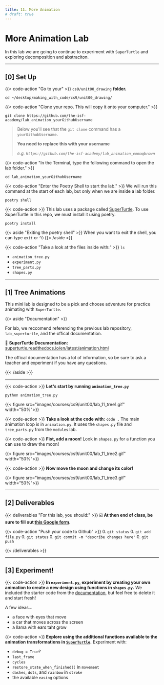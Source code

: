 ```yaml
---
title: 11. More Animation
# draft: true
---
```


# More Animation Lab

In this lab we are going to continue to experiment with `SuperTurtle` and exploring decomposition and abstraciton.

---


## [0] Set Up



{{< code-action "Go to your" >}} `cs9/unit00_drawing` **folder.**

```shell
cd ~/desktop/making_with_code/cs9/unit00_drawing/
```

{{< code-action "Clone your repo. This will copy it onto your computer." >}}  
```shell
git clone https://github.com/the-isf-academy/lab_animation_yourGithubUsername
```
> Below you'll see that the `git clone` command has a `yourGithubUsername`. 
>
> **You need to replace this with your username**
>
> *e.g. `https://github.com/the-isf-academy/lab_animation_emmaqbrown`*




{{< code-action "In the Terminal, type the following command to open the lab folder." >}}
```shell
cd lab_animation_yourGithubUsername
```


{{< code-action "Enter the Poetry Shell to start the lab." >}} We will run this command at the start of each lab, but only when we are inside a lab folder.
```shell
poetry shell
```

{{< code-action >}} This lab uses a package called [SuperTurtle](https://github.com/cproctor/superturtle). To use SuperTurtle in this repo, we must install it using poetry. 
```shell
poetry install
```

{{< aside "Exiting the poetry shell" >}}
When you want to exit the shell, you can type `exit` or `^D`
{{< /aside >}}


{{< code-action "Take a look at the files inside with:" >}} `ls`
- `animation_tree.py`
- `experiment.py`
- `tree_parts.py`
- `shapes.py`



---


## [1] Tree Animations


This mini lab is designed to be a pick and choose adventure for practice animating with `SuperTurtle`.

{{< aside "Documentation" >}}  

For lab, we reccomend referencing the previous lab repository, `lab_superturtle`, and the offical documentation. 

📖 **SuperTurtle Documentation:** [superturtle.readthedocs.io/en/latest/animation.html](https://superturtle.readthedocs.io/en/latest/animation.html)

The offical documentation has a lot of information, so be sure to ask a teacher and experiment if you have any questions.

{{< /aside >}}


---

{{< code-action >}} **Let's start by running `animation_tree.py`**
```shell
python animation_tree.py
```

{{< figure src="images/courses/cs9/unit00/lab_11_tree1.gif" width="50%">}}

{{< code-action >}} **Take a look at the code with:** `code .` The main animation loop is in `animation.py`. It uses the `shapes.py` file and `tree_parts.py` from the `modules` lab.


{{< code-action >}} **Fist, add a moon!** Look in `shapes.py` for a function you can use to draw the moon!

{{< figure src="images/courses/cs9/unit00/lab_11_tree2.gif" width="50%">}}

{{< code-action >}} **Now move the moon and change its color!** 

{{< figure src="images/courses/cs9/unit00/lab_11_tree3.gif" width="50%">}}



---


## [2] Deliverables

{{< deliverables "For this lab, you should:" >}}
☑️ **At then end of class, be sure to fill out [this Google form](https://docs.google.com/forms/d/e/1FAIpQLSdLsonbvKv_BNic0gAlq_EsCnaeKj-v2m343KQDeypw65j0YQ/viewform?usp=sf_link)**.


{{< code-action "Push your code to Github" >}} 
0. `git status`
0. `git add file.py`
0. `git status`
0. `git commit -m "describe changes here"` 
0. `git push`

{{< /deliverables >}}

---

## [3] Experiment!

{{< code-action >}} **In `experiment.py`, experiment by creating your own animation to create a new design using functions in `shapes.py`.** We included the starter code from the [documentation](https://superturtle.readthedocs.io/en/latest/introduction.html#creating-animations), but feel free to delete it and start fresh!


A few ideas...
- a face with eyes that move 
- a car that moves across the screen 
- a llama with ears taht grow

{{< code-action >}} **Explore using the additional functions available to the animation transformations in [`SuperTurtle`](https://superturtle.readthedocs.io/en/latest/introduction.html).** Experiment with:
- `debug = True`?
- `last_frame`
- `cycles`
- `restore_state_when_finished()` in `movement`
- `dashes`, `dots`, and `rainbow` in `stroke`
- the available `easing` options
